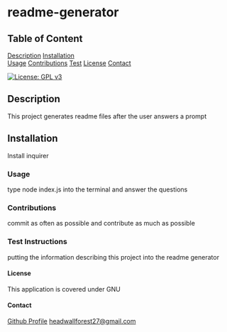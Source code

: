 # readme-generator 
    
## Table of Content
[Description](#description)
[Installation](#installation)    
[Usage](#usage)
[Contributions](#contributions)
[Test](#test-instructions)
[License](#license)
[Contact](#contact)

[![License: GPL v3](https://img.shields.io/badge/License-GPLv3-blue.svg)](https://www.gnu.org/licenses/gpl-3.0)

## Description

This project generates readme files after the user answers a prompt 

## Installation

Install inquirer

### Usage

type node index.js into the terminal and answer the questions
    
### Contributions

commit as often as possible and contribute as much as possible

### Test Instructions

putting the information describing this project into the readme generator

#### License

This application is covered under GNU

#### Contact

[Github Profile](https://github.com/rjewell859)
headwallforest27@gmail.com
